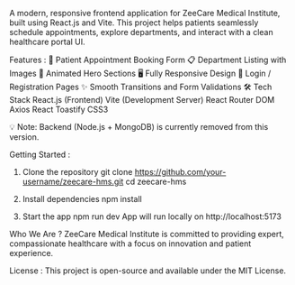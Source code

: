 A modern, responsive frontend application for ZeeCare Medical Institute, built using React.js and Vite. This project helps patients seamlessly schedule appointments, explore departments, and interact with a clean healthcare portal UI.

Features :
🧾 Patient Appointment Booking Form
📋 Department Listing with Images
🎨 Animated Hero Sections
🖥️ Fully Responsive Design
💬 Login / Registration Pages
✨ Smooth Transitions and Form Validations
🛠️ Tech Stack
React.js (Frontend)
Vite (Development Server)
React Router DOM
Axios
React Toastify
CSS3

💡 Note: Backend (Node.js + MongoDB) is currently removed from this version.


Getting Started :
1. Clone the repository
git clone https://github.com/your-username/zeecare-hms.git
cd zeecare-hms

2. Install dependencies
npm install

3. Start the app
npm run dev
App will run locally on http://localhost:5173

Who We Are ?
ZeeCare Medical Institute is committed to providing expert, compassionate healthcare with a focus on innovation and patient experience.

License :
This project is open-source and available under the MIT License.
